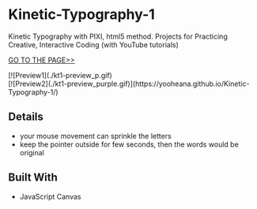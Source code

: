 # Kinetic-Typography-1
Kinetic Typography with PIXI, html5 method.
Projects for Practicing Creative, Interactive Coding (with YouTube tutorials)

[GO TO THE PAGE>>](https://yooheana.github.io/Kinetic-Typography-1/)
<div>
[![Preview1](./kt1-preview_p.gif)
</div><div>
[![Preview2](./kt1-preview_purple.gif)](https://yooheana.github.io/Kinetic-Typography-1/)
</div>

Details
-------------
* your mouse movement can sprinkle the letters
* keep the pointer outside for few seconds, then the words would be original
      
      
## Built With

* JavaScript Canvas
